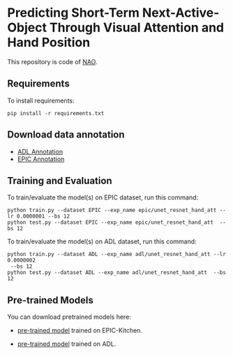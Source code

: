 # Predicting Short-Term Next-Active-Object Through Visual Attention and Hand Position

This repository is code of [NAO]().

## Requirements

To install requirements:

```setup
pip install -r requirements.txt
```

## Download data annotation

- [ADL Annotation]()
- [EPIC Annotation]()

## Training and Evaluation

To train/evaluate the model(s) on EPIC dataset, run this command:

```train
python train.py --dataset EPIC --exp_name epic/unet_resnet_hand_att --lr 0.0000001 --bs 12
python test.py --dataset EPIC --exp_name epic/unet_resnet_hand_att  --bs 12
```

To train/evaluate the model(s) on ADL dataset, run this command:

```train
python train.py --dataset ADL --exp_name adl/unet_resnet_hand_att --lr 0.0000002
 --bs 12
python test.py --dataset ADL --exp_name adl/unet_resnet_hand_att  --bs 12
```

## Pre-trained Models

You can download pretrained models here:

- [pre-trained model](https://mega.nz/file/fEwkVbYQ#8FAaGcSlTV3QNgboNXRW4JMzv8IjRx8bY6MMh_BB6f4) trained on EPIC-Kitchen. 

- [pre-trained model](https://mega.nz/file/GNpWnZwa#SZflnw7e4gEWHvtznMbSjViWsebu59xOMa4CN0g8Zpg) trained on ADL. 

